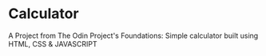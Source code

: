 # Calculator

A Project from The Odin Project's Foundations: Simple calculator built using HTML, CSS & JAVASCRIPT